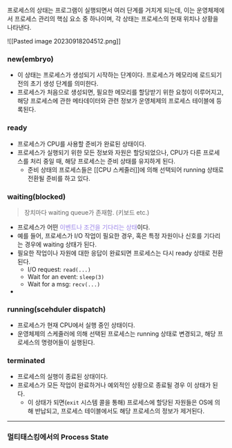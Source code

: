 프로세스의 상태는 프로그램이 실행되면서 여러 단계를 거치게 되는데, 이는 운영체제에서 프로세스 관리의 핵심 요소 중 하나이며, 각 상태는 프로세스의 현재 위치나 상황을 나타낸다.

![[Pasted image 20230918204512.png]]
### new(embryo)
- 이 상태는 프로세스가 생성되기 시작하는 단계이다. 프로세스가 메모리에 로드되기 전의 초기 생성 단계를 의미한다.
- 프로세스가 처음으로 생성되면, 필요한 메모리를 할당받기 위한 요청이 이루어지고, 해당 프로세스에 관한 메타데이터와 관련 정보가 운영체제의 프로세스 테이블에 등록된다.
### ready
- 프로세스가 CPU를 사용할 준비가 완료된 상태이다.
- 프로세스가 실행되기 위한 모든 정보와 자원은 할당되었으나, CPU가 다른 프로세스를 처리 중일 때, 해당 프로세스는 준비 상태를 유지하게 된다.
	- 준비 상태의 프로세스들은 [[CPU 스케줄러]]에 의해 선택되어 running 상태로 전환될 준비를 하고 있다.
### waiting(blocked)
>장치마다 waiting queue가 존재함. (키보드 etc.)
- 프로세스가 어떤 <font color="#9c86e9">이벤트나 조건을 기다리는 상태</font>이다.
- 예를 들어, 프로세스가 I/O 작업이 필요한 경우, 혹은 특정 자원이나 신호를 기다리는 경우에 waiting 상태가 된다.
- 필요한 작업이나 자원에 대한 응답이 완료되면 프로세스는 다시 ready 상태로 전환된다.
	- I/O request: `read(...)`
	- Wait for an event: `sleep(3)`
	- Wait for a msg: `recv(...)`
- 
### running(scehduler dispatch)
- 프로세스가 현재 CPU에서 실행 중인 상태이다.
- 운영체제의 스케줄러에 의해 선택된 프로세스는 running 상태로 변경되고, 해당 프로세스의 명령어들이 실행된다.
### terminated
- 프로세스의 실행이 종료된 상태이다.
- 프로세스가 모든 작업이 완료하거나 예외적인 상황으로 종료될 경우 이 상태가 된다.
	- 이 상태가 되면(`exit` 시스템 콜을 통해) 프로세스에 할당된 자원들은 OS에 의해 반납되고, 프로세스 테이블에서도 해당 프로세스의 정보가 제거된다.
---
### 멀티태스킹에서의 Process State

